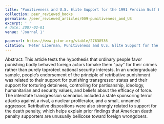 ```yaml
---
title: "Punitiveness and U.S. Elite Support for the 1991 Persian Gulf War"
collection: peer_reviewed_books
permalink: /peer_reviewed_articles/009-punitiveness_and_US
excerpt: ' '
# date: 2007-02-01
venue: 'Journal 1'

paperurl: https://www.jstor.org/stable/27638536 
citation: 'Peter Liberman, Punitiveness and U.S. Elite Support for the 1991 Persian Gulf War,” <i>Journal of Conflict Resolution</i>, Vol. 51, No. 1 (February 2007): 3–32.'
---
```


Abstract: This article tests the hypothesis that ordinary people favor punishing badly behaved foreign actors tomake them "pay" for their crimes rather than purely toprotect national security interests. In an undergraduate sample, people’s endorsement of the principle of retributive punishment was related to their support for punishing transgressor states and their support for torturing detainees, controlling for partisanship, ideology, humanitarian and security values, and beliefs about the efficacy of force. The interstate transgression scenarios included a state sponsoring terror attacks against a rival, a nuclear proliferator, and a small, unnamed aggressor. Retributive dispositions were also strongly related to support for the death penalty, which helps explain prior findings that American death penalty supporters are unusually bellicose toward foreign wrongdoers.

<!-- [Download paper here](http://academicpages.github.io/files/paper1.pdf) -->

<!-- Recommended citation: Your Name, You. (2009). "Paper Title Number 1." <i>Journal 1</i>. 1(1). -->

